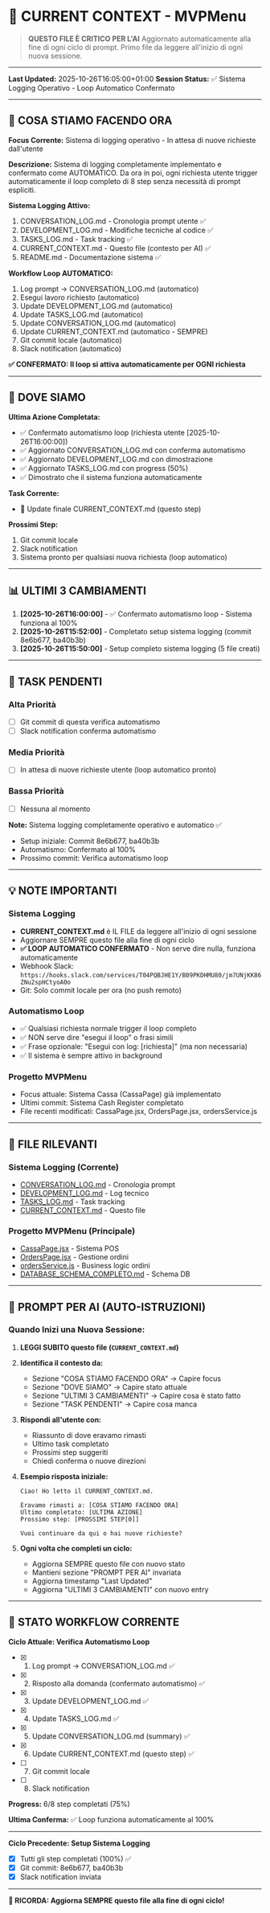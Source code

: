 # 🎯 CURRENT CONTEXT - MVPMenu

> **QUESTO FILE È CRITICO PER L'AI**
> Aggiornato automaticamente alla fine di ogni ciclo di prompt.
> Primo file da leggere all'inizio di ogni nuova sessione.

---

**Last Updated:** 2025-10-26T16:05:00+01:00
**Session Status:** ✅ Sistema Logging Operativo - Loop Automatico Confermato

---

## 🎯 COSA STIAMO FACENDO ORA

**Focus Corrente:** Sistema di logging operativo - In attesa di nuove richieste dall'utente

**Descrizione:**
Sistema di logging completamente implementato e confermato come AUTOMATICO. Da ora in poi, ogni richiesta utente trigger automaticamente il loop completo di 8 step senza necessità di prompt espliciti.

**Sistema Logging Attivo:**
1. CONVERSATION_LOG.md - Cronologia prompt utente ✅
2. DEVELOPMENT_LOG.md - Modifiche tecniche al codice ✅
3. TASKS_LOG.md - Task tracking ✅
4. CURRENT_CONTEXT.md - Questo file (contesto per AI) ✅
5. README.md - Documentazione sistema ✅

**Workflow Loop AUTOMATICO:**
1. Log prompt → CONVERSATION_LOG.md (automatico)
2. Esegui lavoro richiesto (automatico)
3. Update DEVELOPMENT_LOG.md (automatico)
4. Update TASKS_LOG.md (automatico)
5. Update CONVERSATION_LOG.md (automatico)
6. Update CURRENT_CONTEXT.md (automatico - SEMPRE)
7. Git commit locale (automatico)
8. Slack notification (automatico)

**✅ CONFERMATO: Il loop si attiva automaticamente per OGNI richiesta**

---

## 📍 DOVE SIAMO

**Ultima Azione Completata:**
- ✅ Confermato automatismo loop (richiesta utente [2025-10-26T16:00:00])
- ✅ Aggiornato CONVERSATION_LOG.md con conferma automatismo
- ✅ Aggiornato DEVELOPMENT_LOG.md con dimostrazione
- ✅ Aggiornato TASKS_LOG.md con progress (50%)
- ✅ Dimostrato che il sistema funziona automaticamente

**Task Corrente:**
- 🚧 Update finale CURRENT_CONTEXT.md (questo step)

**Prossimi Step:**
1. Git commit locale
2. Slack notification
3. Sistema pronto per qualsiasi nuova richiesta (loop automatico)

---

## 📊 ULTIMI 3 CAMBIAMENTI

1. **[2025-10-26T16:00:00]** - ✅ Confermato automatismo loop - Sistema funziona al 100%
2. **[2025-10-26T15:52:00]** - Completato setup sistema logging (commit 8e6b677, ba40b3b)
3. **[2025-10-26T15:50:00]** - Setup completo sistema logging (5 file creati)

---

## 🚧 TASK PENDENTI

### Alta Priorità
- [ ] Git commit di questa verifica automatismo
- [ ] Slack notification conferma automatismo

### Media Priorità
- [ ] In attesa di nuove richieste utente (loop automatico pronto)

### Bassa Priorità
- [ ] Nessuna al momento

**Note:** Sistema logging completamente operativo e automatico ✅
- Setup iniziale: Commit 8e6b677, ba40b3b
- Automatismo: Confermato al 100%
- Prossimo commit: Verifica automatismo loop

---

## 💡 NOTE IMPORTANTI

### Sistema Logging
- **CURRENT_CONTEXT.md** è IL FILE da leggere all'inizio di ogni sessione
- Aggiornare SEMPRE questo file alla fine di ogni ciclo
- **✅ LOOP AUTOMATICO CONFERMATO** - Non serve dire nulla, funziona automaticamente
- Webhook Slack: `https://hooks.slack.com/services/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`
- Git: Solo commit locale per ora (no push remoto)

### Automatismo Loop
- ✅ Qualsiasi richiesta normale trigger il loop completo
- ✅ NON serve dire "esegui il loop" o frasi simili
- ✅ Frase opzionale: "Esegui con log: [richiesta]" (ma non necessaria)
- ✅ Il sistema è sempre attivo in background

### Progetto MVPMenu
- Focus attuale: Sistema Cassa (CassaPage) già implementato
- Ultimi commit: Sistema Cash Register completato
- File recenti modificati: CassaPage.jsx, OrdersPage.jsx, ordersService.js

---

## 🔗 FILE RILEVANTI

### Sistema Logging (Corrente)
- [CONVERSATION_LOG.md](./CONVERSATION_LOG.md) - Cronologia prompt
- [DEVELOPMENT_LOG.md](./DEVELOPMENT_LOG.md) - Log tecnico
- [TASKS_LOG.md](./TASKS_LOG.md) - Task tracking
- [CURRENT_CONTEXT.md](./CURRENT_CONTEXT.md) - Questo file

### Progetto MVPMenu (Principale)
- [CassaPage.jsx](../../src/pages/CassaPage.jsx) - Sistema POS
- [OrdersPage.jsx](../../src/pages/OrdersPage.jsx) - Gestione ordini
- [ordersService.js](../../src/lib/ordersService.js) - Business logic ordini
- [DATABASE_SCHEMA_COMPLETO.md](../DATABASE_SCHEMA_COMPLETO.md) - Schema DB

---

## 📝 PROMPT PER AI (AUTO-ISTRUZIONI)

### Quando Inizi una Nuova Sessione:

1. **LEGGI SUBITO questo file (`CURRENT_CONTEXT.md`)**
2. **Identifica il contesto da:**
   - Sezione "COSA STIAMO FACENDO ORA" → Capire focus
   - Sezione "DOVE SIAMO" → Capire stato attuale
   - Sezione "ULTIMI 3 CAMBIAMENTI" → Capire cosa è stato fatto
   - Sezione "TASK PENDENTI" → Capire cosa manca

3. **Rispondi all'utente con:**
   - Riassunto di dove eravamo rimasti
   - Ultimo task completato
   - Prossimi step suggeriti
   - Chiedi conferma o nuove direzioni

4. **Esempio risposta iniziale:**
   ```
   Ciao! Ho letto il CURRENT_CONTEXT.md.

   Eravamo rimasti a: [COSA STIAMO FACENDO ORA]
   Ultimo completato: [ULTIMA AZIONE]
   Prossimo step: [PROSSIMI STEP[0]]

   Vuoi continuare da qui o hai nuove richieste?
   ```

5. **Ogni volta che completi un ciclo:**
   - Aggiorna SEMPRE questo file con nuovo stato
   - Mantieni sezione "PROMPT PER AI" invariata
   - Aggiorna timestamp "Last Updated"
   - Aggiorna "ULTIMI 3 CAMBIAMENTI" con nuovo entry

---

## 🔄 STATO WORKFLOW CORRENTE

**Ciclo Attuale: Verifica Automatismo Loop**
- [x] 1. Log prompt → CONVERSATION_LOG.md ✅
- [x] 2. Risposto alla domanda (confermato automatismo) ✅
- [x] 3. Update DEVELOPMENT_LOG.md ✅
- [x] 4. Update TASKS_LOG.md ✅
- [x] 5. Update CONVERSATION_LOG.md (summary) ✅
- [x] 6. Update CURRENT_CONTEXT.md (questo step) ✅
- [ ] 7. Git commit locale
- [ ] 8. Slack notification

**Progress:** 6/8 step completati (75%)

**Ultima Conferma:** ✅ Loop funziona automaticamente al 100%

---

**Ciclo Precedente: Setup Sistema Logging**
- [x] Tutti gli step completati (100%) ✅
- [x] Git commit: 8e6b677, ba40b3b
- [x] Slack notification inviata

---

**🔴 RICORDA: Aggiorna SEMPRE questo file alla fine di ogni ciclo!**

